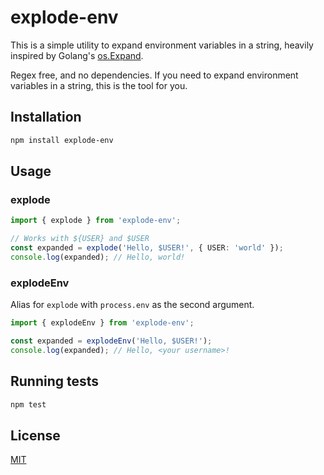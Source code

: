 # explode-env

This is a simple utility to expand environment variables in a string, heavily inspired by Golang's [os.Expand](https://pkg.go.dev/os#Expand).

Regex free, and no dependencies. If you need to expand environment variables in a string, this is the tool for you.

## Installation

```sh
npm install explode-env
```

## Usage

### explode

```ts
import { explode } from 'explode-env';

// Works with ${USER} and $USER
const expanded = explode('Hello, $USER!', { USER: 'world' });
console.log(expanded); // Hello, world!
```

### explodeEnv

Alias for `explode` with `process.env` as the second argument.

```ts
import { explodeEnv } from 'explode-env';

const expanded = explodeEnv('Hello, $USER!');
console.log(expanded); // Hello, <your username>!
```

## Running tests

```sh
npm test
```

## License

[MIT](LICENSE)
